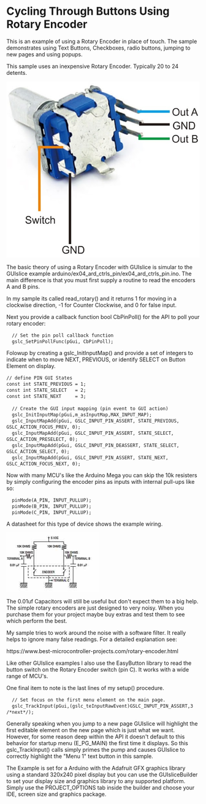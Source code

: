# Cycling Through Buttons Using Rotary Encoder

<p>
This is an example of using a Rotary Encoder in place of touch.
The sample demonstrates using Text Buttons, Checkboxes, radio buttons, jumping to new pages
and using popups.
</p>

<p>
This sample uses an inexpensive Rotary Encoder. Typically 20 to 24 detents.
</p>

![](Rotary_Encoder_pins.png)

<p>
The basic theory of using a Rotary Encoder with GUIslice is simular to the
GUIslice example arduino/ex04_ard_ctrls_pin/ex04_ard_ctrls_pin.ino.
The main difference is that you must first supply a routine to 
read the encoders A and B pins. 
</p>

<p>
In my sample its called read_rotary()
and it returns 1 for moving in a clockwise direction, -1 for Counter Clockwise,
and 0 for false input. 
</p>

<p>
Next you provide a callback function bool CbPinPoll() for the API to poll your rotary encoder:
</p>

```
  // Set the pin poll callback function
  gslc_SetPinPollFunc(pGui, CbPinPoll);
```

<p>
Folowup by creating a gslc_InitInputMap() and provide a set of integers to indicate
when to move NEXT, PREVIOUS, or identify SELECT on Button Element on display.
</p>

```
// define PIN GUI States
const int STATE_PREVIOUS = 1;
const int STATE_SELECT   = 2;
const int STATE_NEXT     = 3;

  // Create the GUI input mapping (pin event to GUI action)
  gslc_InitInputMap(pGui,m_asInputMap,MAX_INPUT_MAP);
  gslc_InputMapAdd(pGui, GSLC_INPUT_PIN_ASSERT, STATE_PREVIOUS, GSLC_ACTION_FOCUS_PREV, 0);
  gslc_InputMapAdd(pGui, GSLC_INPUT_PIN_ASSERT, STATE_SELECT, GSLC_ACTION_PRESELECT, 0);
  gslc_InputMapAdd(pGui, GSLC_INPUT_PIN_DEASSERT, STATE_SELECT, GSLC_ACTION_SELECT, 0);
  gslc_InputMapAdd(pGui, GSLC_INPUT_PIN_ASSERT, STATE_NEXT, GSLC_ACTION_FOCUS_NEXT, 0);
```

<p>
Now with many MCU's like the Arduino Mega you can skip the 10k resisters by simply
configuring the encoder pins as inputs with internal pull-ups like so:
</p>

```
  pinMode(A_PIN, INPUT_PULLUP);
  pinMode(B_PIN, INPUT_PULLUP);
  pinMode(C_PIN, INPUT_PULLUP); 
```

<p>
A datasheet for this type of device shows the example wiring.
</p>

![](rotary_encoder_schematic.jpg)

<p>
The 0.01uf Capacitors will still be useful but don't expect them to a big help.
The simple rotary encoders are just designed to very noisy. When you purchase them
for your project maybe buy extras and test them to see which perform the best. 
</p>

<p>
My sample tries to work around the noise with a software filter. 
It really helps to ignore many false readings. 
For a detailed explanation see:
</p>
https://www.best-microcontroller-projects.com/rotary-encoder.html

<p>
Like other GUIslice examples I also use the EasyButton library to read the button
switch on the Rotary Encoder switch (pin C). It works with a wide range of MCU's.
</p>

<p>
One final item to note is the last lines of my setup() procedure.
</p>

```
  // Set focus on the first menu element on the main page.
  gslc_TrackInput(pGui,(gslc_teInputRawEvent)GSLC_INPUT_PIN_ASSERT,3 /*next*/);
```

<p>
Generally speaking when you jump to a new page GUIslice will highlight the first
editable element on the new page which is just what we want. However, for some reason
deep within the API it doesn't default to this behavior for startup menu (E_PG_MAIN) the first 
time it displays. So this gslc_TrackInput() calls simply primes the pump and causes
GUIslice to correctly highlight the "Menu 1" text button in this sample.
</p>

<p>
The Example is set for a Arduino with the Adafruit GFX graphics library using 
a standard 320x240 pixel display but you can use the GUIsliceBuilder to set your display
size and graphics library to any supported platform. Simply use the PROJECT_OPTIONS tab
inside the builder and choose your IDE, screen size and graphics package.
</p> 
